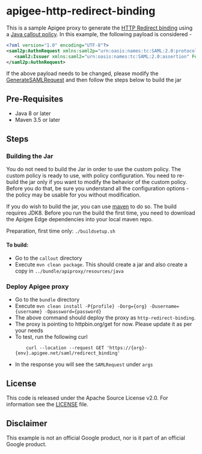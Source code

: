 # apigee-http-redirect-binding
This is a sample Apigee proxy to generate the [HTTP Redirect binding](https://en.wikipedia.org/wiki/SAML_2.0#HTTP_Redirect_Binding) using a [Java callout policy](https://docs.apigee.com/api-platform/reference/policies/java-callout-policy). In this example, the following payload is considered - 
```xml
<?xml version="1.0" encoding="UTF-8"?>
<saml2p:AuthnRequest xmlns:saml2p="urn:oasis:names:tc:SAML:2.0:protocol" AssertionConsumerServiceURL="https://apis-lab.intel.com/auth/v1/saml/acs" Destination="https://sfederationpreprod.intel.com/affwebservices/public/saml2sso" ForceAuthn="false" ID="_72c6363907be31ebe16fcb1b1ff7f2ce" IsPassive="false" IssueInstant="2020-05-20T02:26:44.710Z" ProtocolBinding="urn:oasis:names:tc:SAML:2.0:bindings:HTTP-POST" Version="2.0">
   <saml2:Issuer xmlns:saml2="urn:oasis:names:tc:SAML:2.0:assertion" Format="urn:oasis:names:tc:SAML:2.0:nameid-format:entity">https://apis-lab.intel.com/auth/v1/saml</saml2:Issuer>
</saml2p:AuthnRequest>
```
If the above payload needs to be changed, please modify the [GenerateSAMLRequest](./callout/src/main/java/com/apigee/callout/GenerateSAMLRequest.java) and then follow the steps below to build the jar

## Pre-Requisites

- Java 8 or later
- Maven 3.5 or later

## Steps

### Building the Jar

You do not need to build the Jar in order to use the custom policy. The custom policy is
ready to use, with policy configuration. You need to re-build the jar only if you want
to modify the behavior of the custom policy. Before you do that, be sure you understand
all the configuration options - the policy may be usable for you without modification.

If you do wish to build the jar, you can use
[maven](https://maven.apache.org/download.cgi) to do so. The build requires
JDK8. Before you run the build the first time, you need to download the Apigee
Edge dependencies into your local maven repo.

Preparation, first time only: `./buildsetup.sh`

#### To build: 
- Go to the `callout` directory
- Execute `mvn clean package`. This should create a jar and also create a copy in `../bundle/apiproxy/resources/java`


### Deploy Apigee proxy
- Go to the `bundle` directory
- Execute `mvn clean install -P{profile} -Dorg={org} -Dusername={username} -Dpassword={password}`
- The above command should deploy the proxy as `http-redirect-binding`. 
- The proxy is pointing to httpbin.org/get for now. Please update it as per your needs
- To test, run the following curl
	```
		curl --location --request GET 'https://{org}-{env}.apigee.net/saml/redirect_binding'
	```
- In the response you will see the `SAMLRequest` under `args`


## License

This code is released under the Apache Source License v2.0. For information see the [LICENSE](LICENSE) file.

## Disclaimer

This example is not an official Google product, nor is it part of an official Google product.

